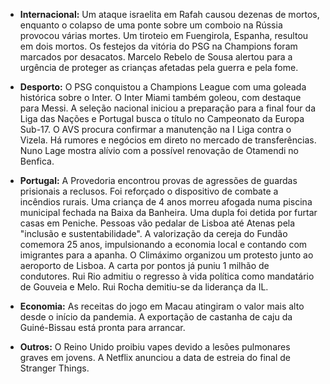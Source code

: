 *   **Internacional:** Um ataque israelita em Rafah causou dezenas de mortos, enquanto o colapso de uma ponte sobre um comboio na Rússia provocou várias mortes. Um tiroteio em Fuengirola, Espanha, resultou em dois mortos. Os festejos da vitória do PSG na Champions foram marcados por desacatos. Marcelo Rebelo de Sousa alertou para a urgência de proteger as crianças afetadas pela guerra e pela fome.

*   **Desporto:** O PSG conquistou a Champions League com uma goleada histórica sobre o Inter. O Inter Miami também goleou, com destaque para Messi. A seleção nacional iniciou a preparação para a final four da Liga das Nações e Portugal busca o título no Campeonato da Europa Sub-17. O AVS procura confirmar a manutenção na I Liga contra o Vizela. Há rumores e negócios em direto no mercado de transferências. Nuno Lage mostra alívio com a possível renovação de Otamendi no Benfica.

*   **Portugal:** A Provedoria encontrou provas de agressões de guardas prisionais a reclusos. Foi reforçado o dispositivo de combate a incêndios rurais. Uma criança de 4 anos morreu afogada numa piscina municipal fechada na Baixa da Banheira. Uma dupla foi detida por furtar casas em Peniche. Pessoas vão pedalar de Lisboa até Atenas pela "inclusão e sustentabilidade". A valorização da cereja do Fundão comemora 25 anos, impulsionando a economia local e contando com imigrantes para a apanha. O Climáximo organizou um protesto junto ao aeroporto de Lisboa. A carta por pontos já puniu 1 milhão de condutores. Rui Rio admitiu o regresso à vida política como mandatário de Gouveia e Melo. Rui Rocha demitiu-se da liderança da IL.

*   **Economia:** As receitas do jogo em Macau atingiram o valor mais alto desde o início da pandemia. A exportação de castanha de caju da Guiné-Bissau está pronta para arrancar.

*   **Outros:** O Reino Unido proibiu vapes devido a lesões pulmonares graves em jovens. A Netflix anunciou a data de estreia do final de Stranger Things.